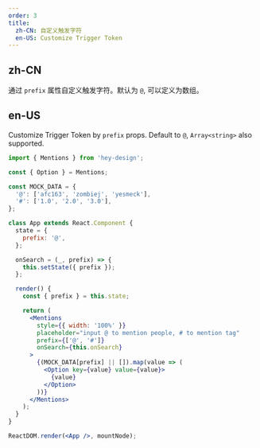 ```yaml
---
order: 3
title:
  zh-CN: 自定义触发字符
  en-US: Customize Trigger Token
---
```


## zh-CN

通过 `prefix` 属性自定义触发字符。默认为 `@`, 可以定义为数组。

## en-US

Customize Trigger Token by `prefix` props. Default to `@`, `Array<string>` also supported.

```jsx
import { Mentions } from 'hey-design';

const { Option } = Mentions;

const MOCK_DATA = {
  '@': ['afc163', 'zombiej', 'yesmeck'],
  '#': ['1.0', '2.0', '3.0'],
};

class App extends React.Component {
  state = {
    prefix: '@',
  };

  onSearch = (_, prefix) => {
    this.setState({ prefix });
  };

  render() {
    const { prefix } = this.state;

    return (
      <Mentions
        style={{ width: '100%' }}
        placeholder="input @ to mention people, # to mention tag"
        prefix={['@', '#']}
        onSearch={this.onSearch}
      >
        {(MOCK_DATA[prefix] || []).map(value => (
          <Option key={value} value={value}>
            {value}
          </Option>
        ))}
      </Mentions>
    );
  }
}

ReactDOM.render(<App />, mountNode);
```
